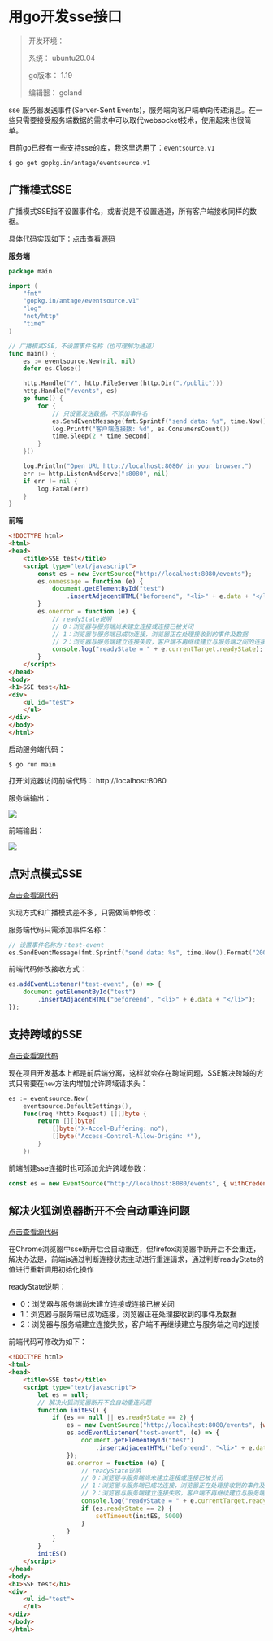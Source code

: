 # 用go开发sse接口

> 开发环境：
>
> 系统： ubuntu20.04
>
> go版本： 1.19
>
> 编辑器： goland

sse 服务器发送事件(Server-Sent Events)，服务端向客户端单向传递消息。在一些只需要接受服务端数据的需求中可以取代websocket技术，使用起来也很简单。

目前go已经有一些支持sse的库，我这里选用了：``eventsource.v1``

```shell
$ go get gopkg.in/antage/eventsource.v1
```

## 广播模式SSE

广播模式SSE指不设置事件名，或者说是不设置通道，所有客户端接收同样的数据。

具体代码实现如下：[点击查看源码](https://github.com/silenceboychen/gostudy/tree/main/demo_6/test1)

**服务端**

```go
package main

import (
	"fmt"
	"gopkg.in/antage/eventsource.v1"
	"log"
	"net/http"
	"time"
)

// 广播模式SSE，不设置事件名称（也可理解为通道）
func main() {
	es := eventsource.New(nil, nil)
	defer es.Close()

	http.Handle("/", http.FileServer(http.Dir("./public")))
	http.Handle("/events", es)
	go func() {
		for {
			// 只设置发送数据，不添加事件名
			es.SendEventMessage(fmt.Sprintf("send data: %s", time.Now().Format("2006-01-02 15:04:05")), "", "")
			log.Printf("客户端连接数: %d", es.ConsumersCount())
			time.Sleep(2 * time.Second)
		}
	}()

	log.Println("Open URL http://localhost:8080/ in your browser.")
	err := http.ListenAndServe(":8080", nil)
	if err != nil {
		log.Fatal(err)
	}
}
```

**前端**

```html
<!DOCTYPE html>
<html>
<head>
    <title>SSE test</title>
    <script type="text/javascript">
        const es = new EventSource("http://localhost:8080/events");
        es.onmessage = function (e) {
            document.getElementById("test")
                .insertAdjacentHTML("beforeend", "<li>" + e.data + "</li>");
        }
        es.onerror = function (e) {
            // readyState说明
            // 0：浏览器与服务端尚未建立连接或连接已被关闭
            // 1：浏览器与服务端已成功连接，浏览器正在处理接收到的事件及数据
            // 2：浏览器与服务端建立连接失败，客户端不再继续建立与服务端之间的连接
            console.log("readyState = " + e.currentTarget.readyState);
        }
    </script>
</head>
<body>
<h1>SSE test</h1>
<div>
    <ul id="test">
    </ul>
</div>
</body>
</html>
```

启动服务端代码：

```shell
$ go run main
```

打开浏览器访问前端代码： http://localhost:8080

服务端输出：

![](./images/2023-06-29_20-34_1.png)

前端输出：

![](./images/2023-06-29_20-34.png)

## 点对点模式SSE

[点击查看源代码](https://github.com/silenceboychen/gostudy/tree/main/demo_6/test2)

实现方式和广播模式差不多，只需做简单修改：

服务端代码只需添加事件名称：

```go
// 设置事件名称为：test-event
es.SendEventMessage(fmt.Sprintf("send data: %s", time.Now().Format("2006-01-02 15:04:05")), "test-event", "")
```

前端代码修改接收方式：

```javascript
es.addEventListener("test-event", (e) => {
    document.getElementById("test")
        .insertAdjacentHTML("beforeend", "<li>" + e.data + "</li>");
});
```

## 支持跨域的SSE

[点击查看源代码](https://github.com/silenceboychen/gostudy/tree/main/demo_6/test3)

现在项目开发基本上都是前后端分离，这样就会存在跨域问题，SSE解决跨域的方式只需要在``new``方法内增加允许跨域请求头：

```go
es := eventsource.New(
    eventsource.DefaultSettings(),
    func(req *http.Request) [][]byte {
        return [][]byte{
            []byte("X-Accel-Buffering: no"),
            []byte("Access-Control-Allow-Origin: *"),
        }
    })
```

前端创建sse连接时也可添加允许跨域参数：

```javascript
const es = new EventSource("http://localhost:8080/events", { withCredentials: true });
```

## 解决火狐浏览器断开不会自动重连问题

[点击查看源代码](https://github.com/silenceboychen/gostudy/tree/main/demo_6/test4)

在Chrome浏览器中sse断开后会自动重连，但firefox浏览器中断开后不会重连，解决办法是，前端js通过判断连接状态主动进行重连请求，通过判断readyState的值进行重新调用初始化操作

readyState说明：
* 0：浏览器与服务端尚未建立连接或连接已被关闭
* 1：浏览器与服务端已成功连接，浏览器正在处理接收到的事件及数据
* 2：浏览器与服务端建立连接失败，客户端不再继续建立与服务端之间的连接

前端代码可修改为如下：

```html
<!DOCTYPE html>
<html>
<head>
    <title>SSE test</title>
    <script type="text/javascript">
        let es = null;
        // 解决火狐浏览器断开不会自动重连问题
        function initES() {
            if (es == null || es.readyState == 2) {
                es = new EventSource("http://localhost:8080/events", {withCredentials: true});
                es.addEventListener("test-event", (e) => {
                    document.getElementById("test")
                        .insertAdjacentHTML("beforeend", "<li>" + e.data + "</li>");
                });
                es.onerror = function (e) {
                    // readyState说明
                    // 0：浏览器与服务端尚未建立连接或连接已被关闭
                    // 1：浏览器与服务端已成功连接，浏览器正在处理接收到的事件及数据
                    // 2：浏览器与服务端建立连接失败，客户端不再继续建立与服务端之间的连接
                    console.log("readyState = " + e.currentTarget.readyState);
                    if (es.readyState == 2) {
                        setTimeout(initES, 5000)
                    }
                }
            }
        }
        initES()
    </script>
</head>
<body>
<h1>SSE test</h1>
<div>
    <ul id="test">
    </ul>
</div>
</body>
</html>
```
